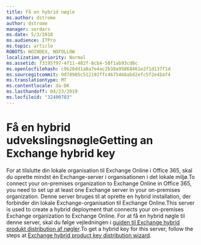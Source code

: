 ```yaml
---
title: Få en hybrid nøgle
ms.author: dstrome
author: dstrome
manager: serdars
ms.date: 5/3/2018
ms.audience: ITPro
ms.topic: article
ROBOTS: NOINDEX, NOFOLLOW
localization_priority: Normal
ms.assetid: f3195f97-4f11-482f-8cb4-58f1ab93cd8c
ms.openlocfilehash: c9b28dd1a8a7e4ac2b38a95868461e2f1d137f1d
ms.sourcegitcommit: 9d78905c512192ffc4675468abd2efc5f2e4baf4
ms.translationtype: MT
ms.contentlocale: da-DK
ms.lasthandoff: 04/23/2019
ms.locfileid: "32400783"
---
```

# <a name="getting-an-exchange-hybrid-key"></a><span data-ttu-id="8e2e8-102">Få en hybrid udvekslingsnøgle</span><span class="sxs-lookup"><span data-stu-id="8e2e8-102">Getting an Exchange hybrid key</span></span>

<span data-ttu-id="8e2e8-103">For at tilslutte din lokale organisation til Exchange Online i Office 365, skal du oprette mindst én Exchange-server i organisationen i det lokale miljø.</span><span class="sxs-lookup"><span data-stu-id="8e2e8-103">To connect your on-premises organization to Exchange Online in Office 365, you need to set up at least one Exchange server in your on-premises organization.</span></span> <span data-ttu-id="8e2e8-104">Denne server bruges til at oprette en hybrid installation, der forbinder din lokale Exchange-organisation til Exchange Online.</span><span class="sxs-lookup"><span data-stu-id="8e2e8-104">This server is used to create a hybrid deployment that connects your on-premises Exchange organization to Exchange Online.</span></span> <span data-ttu-id="8e2e8-105">For at få en hybrid nøgle til denne server, skal du følge vejledningen i [guiden til Exchange hybrid produkt distribution af nøgler](http://aka.ms/hybridkey).</span><span class="sxs-lookup"><span data-stu-id="8e2e8-105">To get a hybrid key for this server, follow the steps at [Exchange hybrid product key distribution wizard](http://aka.ms/hybridkey).</span></span>
  

